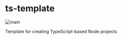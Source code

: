 # ts-template

![main](https://github.com/andrxu/ts-template/actions/workflows/ci.yml/badge.svg?branch=main)

Template for creating TypeScript-based Node projects 
